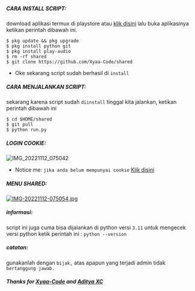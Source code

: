 <h5 align="left">CARA INSTALL SCRIPT:</h5>

download aplikasi termux di playstore atau <a href="https://f-droid.org/en/packages/com.termux/">klik disini</a> lalu buka aplikasinya ketikan perintah dibawah ini.


    $ pkg update && pkg upgrade
    $ pkg install python git
    $ pkg install play-audio
    $ rm -rf shared
    $ git clone https://github.com/Xyaa-Code/shared

- Oke sekarang script sudah berhasil di ```install```

<h5 align="left">CARA MENJALANKAN SCRIPT:</h5>

sekarang karena script sudah ```diinstall``` tinggal kita jalankan, ketikan perintah dibawah ini


    $ cd $HOME/shared
    $ git pull
    $ python run.py

<h5 align="left">LOGIN COOKIE:</h5>

![IMG_20221112_075042](https://user-images.githubusercontent.com/109187416/201448649-a9accc6e-5804-43a1-b9b2-c949fb5ba9fd.jpg)

- Notice me: ```jika anda belum mempunyai cookie``` <a href="https://www.facebook.com/100063618310179/posts/549345897196016/?app=fbl">Klik disini</a>

<h5 align="left">MENU SHARED:</h5>

[![IMG-20221112-075054.jpg](https://i.postimg.cc/x8StmZ0v/IMG-20221112-075054.jpg)](https://postimg.cc/xJtvDtN8)
<h5 align="left">informasi:</h5>

script ini juga cuma bisa dijalankan di python versi ```3.11``` untuk mengecek versi python ketik perintah ini : ```python --version```

<h5 align="left">catatan:</h5>

gunakanlah dengan ```bijak,``` atas apapun yang terjadi admin tidak ```bertanggung jawab.```

<h5 align="left">Thanks for <a href="https://github.com/Xyaa-Code">Xyaa-Code</a> and <a href="https://github.com/AdtyaXC">Aditya XC</a></h5>
